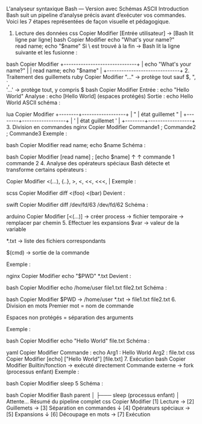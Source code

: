 L'analyseur syntaxique Bash — Version avec Schémas ASCII
Introduction
Bash suit un pipeline d’analyse précis avant d’exécuter vos commandes.
Voici les 7 étapes représentées de façon visuelle et pédagogique.

1. Lecture des données
css
Copier
Modifier
[Entrée utilisateur] → [Bash lit ligne par ligne]
bash
Copier
Modifier
echo "What's your name?" \
read name; echo "$name"
Si \ est trouvé à la fin → Bash lit la ligne suivante et les fusionne :

bash
Copier
Modifier
+------------------------------+
| echo "What's your name?"     |
| read name; echo "$name"      |
+------------------------------+
2. Traitement des guillemets
ruby
Copier
Modifier
"..."  → protège tout sauf $, ", `, \
'...'  → protège tout, y compris $
bash
Copier
Modifier
Entrée  : echo "Hello World"
Analyse : echo [Hello World] (espaces protégés)
Sortie  : echo Hello World
ASCII schéma :

lua
Copier
Modifier
+--------+------------------+
| "      | état guillemet " |
+--------+------------------+
| '      | état guillemet ' |
+--------+------------------+
3. Division en commandes
nginx
Copier
Modifier
Commande1 ; Commande2 ; Commande3
Exemple :

bash
Copier
Modifier
read name; echo $name
Schéma :

bash
Copier
Modifier
[read name]     ;    [echo $name]
   ↑                 ↑
commande 1        commande 2
4. Analyse des opérateurs spéciaux
Bash détecte et transforme certains opérateurs :

Copier
Modifier
<(...), {..}, >, <, <<, <<<, |
Exemple :

scss
Copier
Modifier
diff <(foo) <(bar)
Devient :

swift
Copier
Modifier
diff /dev/fd/63 /dev/fd/62
Schéma :

arduino
Copier
Modifier
[<(...)] → créer process → fichier temporaire → remplacer par chemin
5. Effectuer les expansions
$var → valeur de la variable

*.txt → liste des fichiers correspondants

$(cmd) → sortie de la commande

Exemple :

nginx
Copier
Modifier
echo "$PWD" *.txt
Devient :

bash
Copier
Modifier
echo /home/user file1.txt file2.txt
Schéma :

bash
Copier
Modifier
$PWD   → /home/user
*.txt  → file1.txt file2.txt
6. Division en mots
Premier mot = nom de commande

Espaces non protégés = séparation des arguments

Exemple :

bash
Copier
Modifier
echo "Hello World" file.txt
Schéma :

yaml
Copier
Modifier
Commande : echo
Arg1     : Hello World
Arg2     : file.txt
css
Copier
Modifier
[echo] ["Hello World"] [file.txt]
7. Exécution
bash
Copier
Modifier
Builtin/fonction → exécuté directement
Commande externe → fork (processus enfant)
Exemple :

bash
Copier
Modifier
sleep 5
Schéma :

bash
Copier
Modifier
Bash parent
   │
   ├─── sleep (processus enfant)
   │
  Attente...
Résumé du pipeline complet
css
Copier
Modifier
[1] Lecture → [2] Guillemets → [3] Séparation en commandes
       ↓
[4] Opérateurs spéciaux → [5] Expansions
       ↓
[6] Découpage en mots → [7] Exécution
